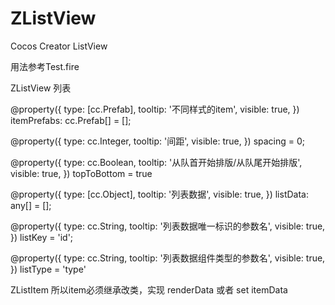# ZListView
 Cocos Creator ListView

用法参考Test.fire

ZListView
列表

@property({
    type: [cc.Prefab],
    tooltip: '不同样式的item',
    visible: true,
})
itemPrefabs: cc.Prefab[] = [];

@property({
    type: cc.Integer,
    tooltip: '间距',
    visible: true,
})
spacing = 0;

@property({
    type: cc.Boolean,
    tooltip: '从队首开始排版/从队尾开始排版',
    visible: true,
})
topToBottom = true

@property({
    type: [cc.Object],
    tooltip: '列表数据',
    visible: true,
})
listData: any[] = [];

@property({
    type: cc.String,
    tooltip: '列表数据唯一标识的参数名',
    visible: true,
})
listKey = 'id';

@property({
    type: cc.String,
    tooltip: '列表数据组件类型的参数名',
    visible: true,
})
listType = 'type'

ZListItem
所以item必须继承改类，实现
renderData
或者
set itemData